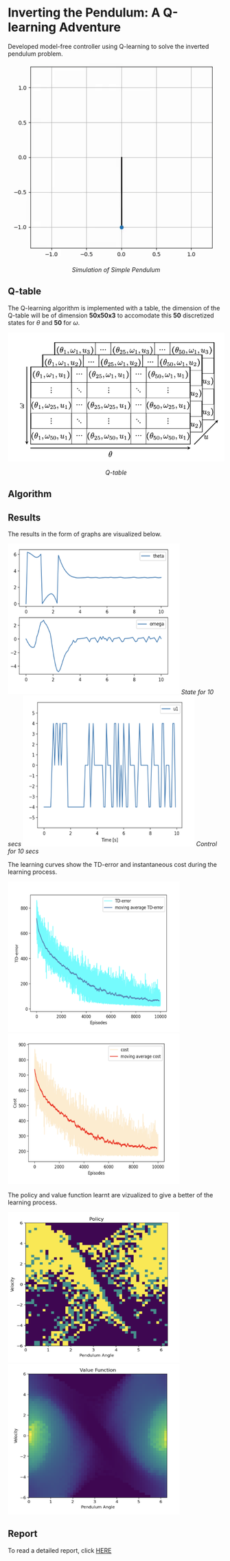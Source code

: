 # Inverting the Pendulum: A Q-learning Adventure
Developed model-free controller using Q-learning to solve the inverted pendulum problem.

<p align = 'center'><img src ='assets/inverted_pendulum.gif'></p>   
<p align = 'center'><em>Simulation of Simple Pendulum</em></p> 

## Q-table

The Q-learning algorithm is implemented with a table, the dimension of the Q-table will be of dimension $\mathbf{50x50x3}$ to accomodate this $\mathbf{50}$ discretized states for $\theta$ and $\mathbf{50}$ for $\omega$.
<p align = 'center'><img src ='assets/Q-table.png' width="550" height="300" ></p>   
<p align = 'center'><em>Q-table</em></p> 

## Algorithm


## Results
The results in the form of graphs are visualized below.
<p float="center">
  <img src="assets/u=4(state).png" width="400" height="350" />
  <em>State for 10 secs</em>
  <img src="assets/u=4(control).png" width="400" height="350" /> 
  <em>Control for 10 secs</em>
</p>

The learning curves show the TD-error and instantaneous cost during the learning process.
<p float="center">
  <img src="assets/u=4(error).png" width="400" height="350" />
  <img src="assets/u=4(cost).png" width="400" height="350" /> 
</p>

The policy and value function learnt are vizualized to give a better of the learning process.
<p float="center">
  <img src="assets/u=4(policy).png" width="400" height="350" />
  <img src="assets/u=4(value).png" width="400" height="350" /> 
</p>

## Report
To read a detailed report, click [HERE](assets/Report.pdf)

